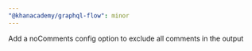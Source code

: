 ```yaml
---
"@khanacademy/graphql-flow": minor
---
```


Add a noComments config option to exclude all comments in the output

